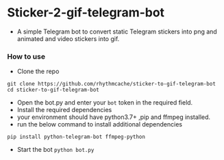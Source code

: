 # Sticker-2-gif-telegram-bot
 - A simple Telegram bot to convert static Telegram stickers into png and animated and video stickers into gif.



### How to use
- Clone the repo
```
git clone https://github.com/rhythmcache/sticker-to-gif-telegram-bot
cd sticker-to-gif-telegram-bot
```
- Open the bot.py and enter your `bot` token in the required field.
- Install the required dependencies
- your environment should have python3.7+ ,pip and ffmpeg installed.
- run the below command to install additional dependencies 
```
pip install python-telegram-bot ffmpeg-python
```
- Start the bot `python bot.py`
